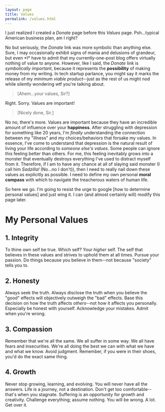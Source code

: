 ```yaml
---
layout: page
title: Values
permalink: /values.html
---
```


I just realized I created a <em>Donate</em> page before this <em>Values</em> page. Psh...typical American business plan, am I right?

No but seriously, the <em>Donate</em> link was more symbolic than anything else. Sure, I may occasionally exhibit signs of mania and delusions of grandeur, but even \*I\* have to admit that my currently-one-post blog offers virtually nothing of value to anyone. However, like I said, the <em>Donate</em> link is <em>symbolically important</em>, because it represents the <strong>possibility</strong> of making money from my writing. In tech startup parlance, you might say it marks the release of my <em>minimum viable product</em>--just as the rest of us might nod while silently wondering wtf you're talking about.

> [Ahem...your values, Sir?]

Right. Sorry. Values are important!

> [Nicely done, Sir.]

No no, there's more. Values are important because they have an incredible amount of influence over your <strong>happiness</strong>. After struggling with depression for something like 20 years, I'm <em>finally</em> understanding the connection between my "illness" and my choices/behaviors that forsake my values. In essence, I've come to understand that depression is the natural result of living your life according to <em>someone else's values</em>. Some people can ignore this feeling better than others. For me, this feeling inevitably grows into a monster that eventually destroys everything I've used to distract myself from it. Therefore, if I am to have any chance at all of slaying said monster (I call him <em>Sadzilla!</em> (No...no I don't)), then I need to really nail down these values as explicitly as possible. I need to define my own personal <strong>moral compass</strong> with which to navigate the treacherous waters of human life.

So here we go. I'm going to resist the urge to google [how to determine personal values] and just wing it. I can (and almost certainly will) modify this page later.

# My Personal Values

## 1. Integrity
To thine own self be true. Which self? Your <em>higher</em> self. The self that believes in these values and strives to uphold them at all times. Pursue your passion. Do things because you believe in them--not because "society" tells you to.

## 2. Honesty
Always seek the truth. Always disclose the truth when you believe the "good" effects will objectively outweigh the "bad" effects. Base this decision on how the truth affects <em>others</em>--not how it affects you personally. Especially be honest with yourself. Acknowledge your mistakes. Admit when you're wrong.

## 3. Compassion
Remember that we're all the same. We all suffer in some way. We all have fears and insecurities. We're all doing the best we can with what we have and what we know. Avoid judgment. Remember, if you were in their shoes, you'd do the exact same thing. 

## 4. Growth
Never stop growing, learning, and evolving. You will never have all the answers. Life is a journey, not a destination. Don't get too comfortable--that's when you stagnate. Suffering is an opportunity for growth and creativity. Challenge everything; assume nothing. You will be wrong. A lot. Get over it.

